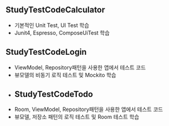 ## StudyTestCodeCalculator
- 기본적인 Unit Test, UI Test 학습
- Junit4, Espresso, ComposeUiTest 학습
## StudyTestCodeLogin
- ViewModel, Repository패턴을 사용한 앱에서 테스트 코드
- 뷰모델의 비동기 로직 테스트 및 Mockito 학습
- ## StudyTestCodeTodo
- Room, ViewModel, Repository패턴을 사용한 앱에서 테스트 코드
- 뷰모델, 저장소 패턴의 로직 테스트 및 Room 테스트 학습

